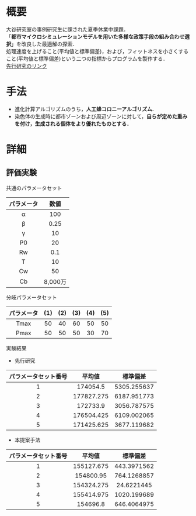 
# 概要
大谷研究室の事例研究生に課された夏季休業中課題．  
「**都市マイクロシミュレーションモデルを用いた多様な政策手段の組み合わせ選択**」を改良した最適解の探索．  
処理速度を上げること(平均値と標準偏差)，および，フィットネスを小さくすること(平均値と標準偏差)という二つの指標からプログラムを製作する．  
[先行研究のリンク](http://library.jsce.or.jp/jsce/open/00039/201211_no46/pdf/161.pdf)

# 手法
- 進化計算アルゴリズムのうち，**人工蜂コロニーアルゴリズム.**
- 染色体の生成時に都市ゾーンおよび周辺ゾーンに対して，**自らが定めた重みを付け，生成される個体をより優れたものとする．**

# 詳細

## 評価実験
共通のパラメータセット

|パラメータ|数値|
|:---:|:---:|
|α	|100|
|β	|0.25|
|γ	|10|
|P0|	20|
|Rw	|0.1|
|T	|10|
|Cw|	50|
|Cb|8,000万|

分岐パラメータセット

|パラメータ|(1)|(2)|(3)|(4)|(5)|
|:---:|:---:|:---:|:---:|:---:|:---:|
|Tmax|50|40|60|50|50|
|Pmax|50|50|50|30|70|]

実験結果

- 先行研究

|パラメータセット番号|平均値|標準偏差|
|:---:|:---:|:---:|
|1|174054.5|	5305.255637|
|2|177827.275|	6187.951773|
|3|172733.9	|3056.787575|
|4|176504.425	|6109.002065|
|5|171425.625	|3677.119682|

- 本提案手法

|パラメータセット番号|平均値|標準偏差|
|:---:|:---:|:---:|
|1|155127.675|	443.3971562|
|2|154800.95	|764.1268857|
|3|154324.275	|24.6221445|
|4|155414.975	|1020.199689|
|5|154696.8	|646.4064975|






